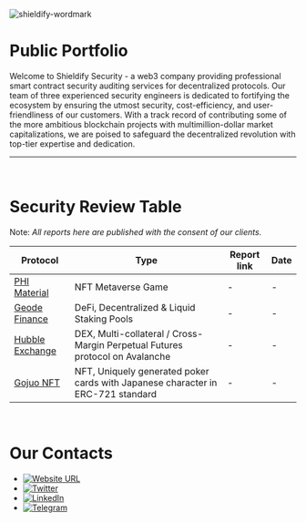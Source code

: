 ![shieldify-wordmark](https://github.com/shieldify-security/audits-portfolio/assets/133656516/2e532570-42cc-44c5-be61-fec9437aec70)

# Public Portfolio

Welcome to Shieldify Security - a web3 company providing professional smart contract security auditing services for decentralized protocols. Our team of three experienced security engineers is dedicated to fortifying the ecosystem by ensuring the utmost security, cost-efficiency, and user-friendliness of our customers. With a track record of contributing some of the more ambitious blockchain projects with multimillion-dollar market capitalizations, we are poised to safeguard the decentralized revolution with top-tier expertise and dedication.

<hr>
<br>

# Security Review Table

Note: _All reports here are published with the consent of our clients._

| Protocol                                    | Type                                                                            | Report link | Date |
| ------------------------------------------- | ------------------------------------------------------------------------------- | ----------- | ---- |
| [PHI Material](https://philand.xyz/)        | NFT Metaverse Game                                                              | -           | -    |
| [Geode Finance](https://www.geode.fi/)      | DeFi, Decentralized & Liquid Staking Pools                                      | -           | -    |
| [Hubble Exchange](https://hubble.exchange/) | DEX, Multi-collateral / Cross-Margin Perpetual Futures protocol on Avalanche    | -           | -    |
| [Gojuo NFT](https://gojuonft.io/)           | NFT, Uniquely generated poker cards with Japanese character in ERC-721 standard | -           | -    |

<br>

# Our Contacts

- [![Website URL](https://img.shields.io/badge/Website-4285F4?style=for-the-badge&logo=GoogleChrome&logoColor=white)](https://shieldify.org/)
- [![Twitter](https://img.shields.io/badge/Twitter-%231DA1F2.svg?style=for-the-badge&logo=Twitter&logoColor=white)](https://twitter.com/ShieldifySec)
- [![LinkedIn](https://img.shields.io/badge/linkedin-%230077B5.svg?style=for-the-badge&logo=linkedin&logoColor=white)](https://www.linkedin.com/company/shieldify-security/)
- [![Telegram](https://img.shields.io/badge/Telegram-2CA5E0?style=for-the-badge&logo=telegram&logoColor=white)](https://telegram.me/researcherShieldify)
